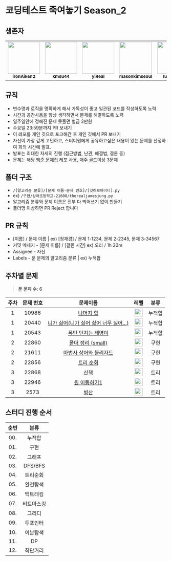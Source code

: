 # 코딩테스트 죽여놓기 Season_2

## 생존자

<table>
<tr>
<td align="center"><a href="https://github.com/ironAiken2"><img src="https://avatars.githubusercontent.com/u/51399982?v=4" width="100px;" alt=""/><br /><sub><b>ironAiken2</b></sub></a></td>
<td align="center"><a href="https://github.com/kmsu44"><img src="https://avatars.githubusercontent.com/u/45655623?v=4" width="100px;" alt=""/><br /><sub><b>kmsu44</b></sub></a></td>
<td align="center"><a href="https://github.com/yiReal"><img src="https://avatars.githubusercontent.com/u/116516376?v=4" width="100px;" alt=""/><br /><sub><b>yiReal</b></sub></a></td>
<td align="center"><a href="https://github.com/masonkimseoul"><img src="https://avatars.githubusercontent.com/u/87306418?v=4" width="100px;" alt=""/><br /><sub><b>masonkimseoul</b></sub></a></td>
<td align="center"><a href="https://github.com/luciancah"><img src="https://avatars.githubusercontent.com/u/8311335?v=4" width="100px;" alt=""/><br /><sub><b>luciancah</b></sub></a></td>
<td align="center"><a href="https://github.com/therealjamesjung"><img src="https://avatars.githubusercontent.com/u/39877377?v=4" width="100px;" alt=""/><br /><sub><b>therealjamesjung</b></sub></a></td>
</tr>
</table>

## 규칙

- 변수명과 로직을 명확하게 해서 가독성이 좋고 일관된 코드를 작성하도록 노력
- 시간과 공간사용을 항상 생각하면서 문제를 해결하도록 노력
- 일주일안에 정해진 문제 못풀면 벌금 2만원
- 수요일 23:59분까지 PR 보내기
- 이 레포를 개인 깃으로 포크해간 후 개인 깃에서 PR 보내기
- 자신이 가장 깊게 고민하고, 스터디원에게 공유하고싶은 내용이 있는 문제를 선정하여 회의 시간에 발표.
- 발표는 최대한 자세히 진행 (접근방법, 난관, 해결법, 결론 등)
- 문제는 해당 [백준 문제집](https://github.com/tony9402/baekjoon) 레포 사용, 매주 골드이상 3문제

## 폴더 구조

- `/[알고리즘 분류]/[문제 이름-문제 번호]/[깃허브아이디].py`
- ex) `/구현/상어초등학교-21608/therealjamesjung.py`
- 알고리즘 분류와 문제 이름은 전부 다 띄어쓰기 없이 만들기
- 폴더명 이상하면 PR Reject 합니다

## PR 규칙

- [이름] / 문제 이름 | ex) [정재경] / 문제 1-1234, 문제 2-2345, 문제 3-34567
- 커밋 메세지 - [문제 이름] / [걸린 시간] ex) 오리 / 1h 20m
- Assignee - 자신
- Labels - 푼 문제의 알고리즘 분류 | ex) 누적합

## 주차별 문제

> **푼 문제 수: 6**

| 주차 | 문제 번호 |                                    문제이름                                     |                                        레벨                                        |  분류  |
| :--: | :-------: | :-----------------------------------------------------------------------------: | :--------------------------------------------------------------------------------: | :----: |
|  1   |   10986   |               [나머지 합](https://www.acmicpc.net/problem/10986)                | <img height="25px" width="25px" src="https://static.solved.ac/tier_small/13.svg"/> | 누적합 |
|  1   |   20440   | [니가 싫어(니가 싫어 싫어 너무 싫어...)](https://www.acmicpc.net/problem/20440) | <img height="25px" width="25px" src="https://static.solved.ac/tier_small/13.svg"/> | 누적합 |
|  1   |   20543   |           [폭탄 던지는 태영이](https://www.acmicpc.net/problem/20543)           | <img height="25px" width="25px" src="https://static.solved.ac/tier_small/15.svg"/> | 누적합 |
|  2   |   22860   |           [폴더 정리 (small)](https://www.acmicpc.net/problem/22860)                | <img height="25px" width="25px" src="https://static.solved.ac/tier_small/13.svg"/> | 구현 |
|  2   |   21611   | [마법사 상어와 블리자드](https://www.acmicpc.net/problem/21611) | <img height="25px" width="25px" src="https://static.solved.ac/tier_small/15.svg"/> | 구현 |
|  2   |   22856   |           [트리 순회](https://www.acmicpc.net/problem/22856)           | <img height="25px" width="25px" src="https://static.solved.ac/tier_small/12.svg"/> | 구현 |
|  3   |   22868   |           [산책 ](https://www.acmicpc.net/problem/22868)           | <img height="25px" width="25px" src="https://static.solved.ac/tier_small/14.svg"/> | 트리 |
|  3   |   22946   |           [원 이동하기1](https://www.acmicpc.net/problem/22946)           | <img height="25px" width="25px" src="https://static.solved.ac/tier_small/13.svg"/> | 트리 |
|  3   |   2573   |           [빙산](https://www.acmicpc.net/problem/2573)           | <img height="25px" width="25px" src="https://static.solved.ac/tier_small/12.svg"/> | 트리 |

## 스터디 진행 순서

| 순번 |    분류    |
| :--: | :--------: |
| 00.  |   누적합   |
| 01.  |    구현    |
| 02.  |   그래프   |
| 03.  |  DFS/BFS   |
| 04.  |  트리순회  |
| 05.  |  완전탐색  |
| 06.  |  백트래킹  |
| 07.  | 비트마스킹 |
| 08.  |   그리디   |
| 09.  |  투포인터  |
| 10.  |  이분탐색  |
| 11.  |     DP     |
| 12.  |  최단거리  |

